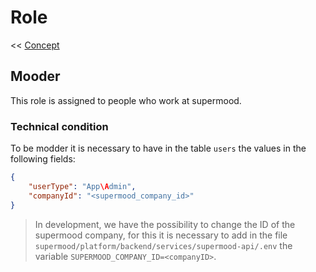 # Role

<< [Concept](/concept.md)

## Mooder

This role is assigned to people who work at supermood.

### Technical condition

To be modder it is necessary to have in the table `users` the values ​​in the following fields:

```json
{
    "userType": "App\Admin",
    "companyId": "<supermood_company_id>"
}
```

> In development, we have the possibility to change the ID of the supermood company, for this it is necessary to add in the file `supermood/platform/backend/services/supermood-api/.env` the variable `SUPERMOOD_COMPANY_ID=<companyID>`.

